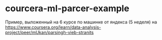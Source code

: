 # courcera-ml-parcer-example
Пример, выложенный на 6 курсе по машинке от яндекса (5 неделя) на https://www.coursera.org/learn/data-analysis-project/peer/mUkan/parsingh-vieb-stranits
